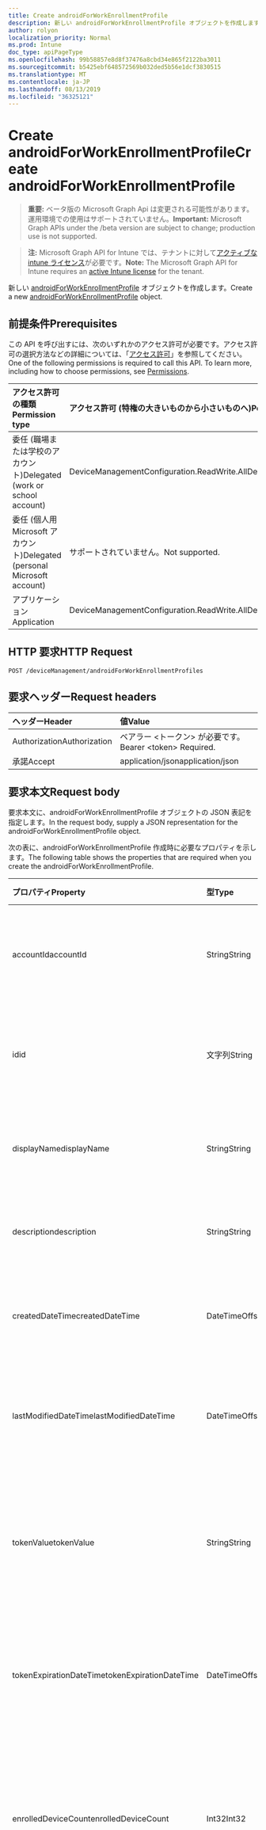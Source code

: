 ```yaml
---
title: Create androidForWorkEnrollmentProfile
description: 新しい androidForWorkEnrollmentProfile オブジェクトを作成します。
author: rolyon
localization_priority: Normal
ms.prod: Intune
doc_type: apiPageType
ms.openlocfilehash: 99b58857e8d8f37476a8cbd34e865f2122ba3011
ms.sourcegitcommit: b5425ebf648572569b032ded5b56e1dcf3830515
ms.translationtype: MT
ms.contentlocale: ja-JP
ms.lasthandoff: 08/13/2019
ms.locfileid: "36325121"
---
```

# <a name="create-androidforworkenrollmentprofile"></a><span data-ttu-id="242f3-103">Create androidForWorkEnrollmentProfile</span><span class="sxs-lookup"><span data-stu-id="242f3-103">Create androidForWorkEnrollmentProfile</span></span>

> <span data-ttu-id="242f3-104">**重要:** ベータ版の Microsoft Graph Api は変更される可能性があります。運用環境での使用はサポートされていません。</span><span class="sxs-lookup"><span data-stu-id="242f3-104">**Important:** Microsoft Graph APIs under the /beta version are subject to change; production use is not supported.</span></span>

> <span data-ttu-id="242f3-105">**注:** Microsoft Graph API for Intune では、テナントに対して[アクティブな intune ライセンス](https://go.microsoft.com/fwlink/?linkid=839381)が必要です。</span><span class="sxs-lookup"><span data-stu-id="242f3-105">**Note:** The Microsoft Graph API for Intune requires an [active Intune license](https://go.microsoft.com/fwlink/?linkid=839381) for the tenant.</span></span>

<span data-ttu-id="242f3-106">新しい [androidForWorkEnrollmentProfile](../resources/intune-androidforwork-androidforworkenrollmentprofile.md) オブジェクトを作成します。</span><span class="sxs-lookup"><span data-stu-id="242f3-106">Create a new [androidForWorkEnrollmentProfile](../resources/intune-androidforwork-androidforworkenrollmentprofile.md) object.</span></span>

## <a name="prerequisites"></a><span data-ttu-id="242f3-107">前提条件</span><span class="sxs-lookup"><span data-stu-id="242f3-107">Prerequisites</span></span>
<span data-ttu-id="242f3-p101">この API を呼び出すには、次のいずれかのアクセス許可が必要です。アクセス許可の選択方法などの詳細については、「[アクセス許可](/graph/permissions-reference)」を参照してください。</span><span class="sxs-lookup"><span data-stu-id="242f3-p101">One of the following permissions is required to call this API. To learn more, including how to choose permissions, see [Permissions](/graph/permissions-reference).</span></span>

|<span data-ttu-id="242f3-110">アクセス許可の種類</span><span class="sxs-lookup"><span data-stu-id="242f3-110">Permission type</span></span>|<span data-ttu-id="242f3-111">アクセス許可 (特権の大きいものから小さいものへ)</span><span class="sxs-lookup"><span data-stu-id="242f3-111">Permissions (from most to least privileged)</span></span>|
|:---|:---|
|<span data-ttu-id="242f3-112">委任 (職場または学校のアカウント)</span><span class="sxs-lookup"><span data-stu-id="242f3-112">Delegated (work or school account)</span></span>|<span data-ttu-id="242f3-113">DeviceManagementConfiguration.ReadWrite.All</span><span class="sxs-lookup"><span data-stu-id="242f3-113">DeviceManagementConfiguration.ReadWrite.All</span></span>|
|<span data-ttu-id="242f3-114">委任 (個人用 Microsoft アカウント)</span><span class="sxs-lookup"><span data-stu-id="242f3-114">Delegated (personal Microsoft account)</span></span>|<span data-ttu-id="242f3-115">サポートされていません。</span><span class="sxs-lookup"><span data-stu-id="242f3-115">Not supported.</span></span>|
|<span data-ttu-id="242f3-116">アプリケーション</span><span class="sxs-lookup"><span data-stu-id="242f3-116">Application</span></span>|<span data-ttu-id="242f3-117">DeviceManagementConfiguration.ReadWrite.All</span><span class="sxs-lookup"><span data-stu-id="242f3-117">DeviceManagementConfiguration.ReadWrite.All</span></span>|

## <a name="http-request"></a><span data-ttu-id="242f3-118">HTTP 要求</span><span class="sxs-lookup"><span data-stu-id="242f3-118">HTTP Request</span></span>
<!-- {
  "blockType": "ignored"
}
-->
``` http
POST /deviceManagement/androidForWorkEnrollmentProfiles
```

## <a name="request-headers"></a><span data-ttu-id="242f3-119">要求ヘッダー</span><span class="sxs-lookup"><span data-stu-id="242f3-119">Request headers</span></span>
|<span data-ttu-id="242f3-120">ヘッダー</span><span class="sxs-lookup"><span data-stu-id="242f3-120">Header</span></span>|<span data-ttu-id="242f3-121">値</span><span class="sxs-lookup"><span data-stu-id="242f3-121">Value</span></span>|
|:---|:---|
|<span data-ttu-id="242f3-122">Authorization</span><span class="sxs-lookup"><span data-stu-id="242f3-122">Authorization</span></span>|<span data-ttu-id="242f3-123">ベアラー &lt;トークン&gt; が必要です。</span><span class="sxs-lookup"><span data-stu-id="242f3-123">Bearer &lt;token&gt; Required.</span></span>|
|<span data-ttu-id="242f3-124">承諾</span><span class="sxs-lookup"><span data-stu-id="242f3-124">Accept</span></span>|<span data-ttu-id="242f3-125">application/json</span><span class="sxs-lookup"><span data-stu-id="242f3-125">application/json</span></span>|

## <a name="request-body"></a><span data-ttu-id="242f3-126">要求本文</span><span class="sxs-lookup"><span data-stu-id="242f3-126">Request body</span></span>
<span data-ttu-id="242f3-127">要求本文に、androidForWorkEnrollmentProfile オブジェクトの JSON 表記を指定します。</span><span class="sxs-lookup"><span data-stu-id="242f3-127">In the request body, supply a JSON representation for the androidForWorkEnrollmentProfile object.</span></span>

<span data-ttu-id="242f3-128">次の表に、androidForWorkEnrollmentProfile 作成時に必要なプロパティを示します。</span><span class="sxs-lookup"><span data-stu-id="242f3-128">The following table shows the properties that are required when you create the androidForWorkEnrollmentProfile.</span></span>

|<span data-ttu-id="242f3-129">プロパティ</span><span class="sxs-lookup"><span data-stu-id="242f3-129">Property</span></span>|<span data-ttu-id="242f3-130">型</span><span class="sxs-lookup"><span data-stu-id="242f3-130">Type</span></span>|<span data-ttu-id="242f3-131">説明</span><span class="sxs-lookup"><span data-stu-id="242f3-131">Description</span></span>|
|:---|:---|:---|
|<span data-ttu-id="242f3-132">accountId</span><span class="sxs-lookup"><span data-stu-id="242f3-132">accountId</span></span>|<span data-ttu-id="242f3-133">String</span><span class="sxs-lookup"><span data-stu-id="242f3-133">String</span></span>|<span data-ttu-id="242f3-134">登録プロファイルが属するテナント GUID。</span><span class="sxs-lookup"><span data-stu-id="242f3-134">Tenant GUID the enrollment profile belongs to.</span></span>|
|<span data-ttu-id="242f3-135">id</span><span class="sxs-lookup"><span data-stu-id="242f3-135">id</span></span>|<span data-ttu-id="242f3-136">文字列</span><span class="sxs-lookup"><span data-stu-id="242f3-136">String</span></span>|<span data-ttu-id="242f3-137">登録プロファイルの一意の GUID。</span><span class="sxs-lookup"><span data-stu-id="242f3-137">Unique GUID for the enrollment profile.</span></span>|
|<span data-ttu-id="242f3-138">displayName</span><span class="sxs-lookup"><span data-stu-id="242f3-138">displayName</span></span>|<span data-ttu-id="242f3-139">String</span><span class="sxs-lookup"><span data-stu-id="242f3-139">String</span></span>|<span data-ttu-id="242f3-140">登録プロファイルの表示名。</span><span class="sxs-lookup"><span data-stu-id="242f3-140">Display name for the enrollment profile.</span></span>|
|<span data-ttu-id="242f3-141">description</span><span class="sxs-lookup"><span data-stu-id="242f3-141">description</span></span>|<span data-ttu-id="242f3-142">String</span><span class="sxs-lookup"><span data-stu-id="242f3-142">String</span></span>|<span data-ttu-id="242f3-143">登録プロファイルの説明。</span><span class="sxs-lookup"><span data-stu-id="242f3-143">Description for the enrollment profile.</span></span>|
|<span data-ttu-id="242f3-144">createdDateTime</span><span class="sxs-lookup"><span data-stu-id="242f3-144">createdDateTime</span></span>|<span data-ttu-id="242f3-145">DateTimeOffset</span><span class="sxs-lookup"><span data-stu-id="242f3-145">DateTimeOffset</span></span>|<span data-ttu-id="242f3-146">登録プロファイルが作成された日時。</span><span class="sxs-lookup"><span data-stu-id="242f3-146">Date time the enrollment profile was created.</span></span>|
|<span data-ttu-id="242f3-147">lastModifiedDateTime</span><span class="sxs-lookup"><span data-stu-id="242f3-147">lastModifiedDateTime</span></span>|<span data-ttu-id="242f3-148">DateTimeOffset</span><span class="sxs-lookup"><span data-stu-id="242f3-148">DateTimeOffset</span></span>|<span data-ttu-id="242f3-149">登録プロファイルが最後に変更された日時。</span><span class="sxs-lookup"><span data-stu-id="242f3-149">Date time the enrollment profile was last modified.</span></span>|
|<span data-ttu-id="242f3-150">tokenValue</span><span class="sxs-lookup"><span data-stu-id="242f3-150">tokenValue</span></span>|<span data-ttu-id="242f3-151">String</span><span class="sxs-lookup"><span data-stu-id="242f3-151">String</span></span>|<span data-ttu-id="242f3-152">この登録プロファイル用に最後に作成されたトークンの値。</span><span class="sxs-lookup"><span data-stu-id="242f3-152">Value of the most recently created token for this enrollment profile.</span></span>|
|<span data-ttu-id="242f3-153">tokenExpirationDateTime</span><span class="sxs-lookup"><span data-stu-id="242f3-153">tokenExpirationDateTime</span></span>|<span data-ttu-id="242f3-154">DateTimeOffset</span><span class="sxs-lookup"><span data-stu-id="242f3-154">DateTimeOffset</span></span>|<span data-ttu-id="242f3-155">最後に作成されたトークンの有効期限が切れる日時。</span><span class="sxs-lookup"><span data-stu-id="242f3-155">Date time the most recently created token will expire.</span></span>|
|<span data-ttu-id="242f3-156">enrolledDeviceCount</span><span class="sxs-lookup"><span data-stu-id="242f3-156">enrolledDeviceCount</span></span>|<span data-ttu-id="242f3-157">Int32</span><span class="sxs-lookup"><span data-stu-id="242f3-157">Int32</span></span>|<span data-ttu-id="242f3-158">この登録プロファイルを使用して登録した Android デバイスの合計数。</span><span class="sxs-lookup"><span data-stu-id="242f3-158">Total number of Android devices that have enrolled using this enrollment profile.</span></span>|
|<span data-ttu-id="242f3-159">qrCodeContent</span><span class="sxs-lookup"><span data-stu-id="242f3-159">qrCodeContent</span></span>|<span data-ttu-id="242f3-160">String</span><span class="sxs-lookup"><span data-stu-id="242f3-160">String</span></span>|<span data-ttu-id="242f3-161">トークンの QR コードを生成するために使用する文字列。</span><span class="sxs-lookup"><span data-stu-id="242f3-161">String used to generate a QR code for the token.</span></span>|
|<span data-ttu-id="242f3-162">qrCodeImage</span><span class="sxs-lookup"><span data-stu-id="242f3-162">qrCodeImage</span></span>|[<span data-ttu-id="242f3-163">mimeContent</span><span class="sxs-lookup"><span data-stu-id="242f3-163">mimeContent</span></span>](../resources/intune-shared-mimecontent.md)|<span data-ttu-id="242f3-164">トークンの QR コードを生成するために使用する文字列。</span><span class="sxs-lookup"><span data-stu-id="242f3-164">String used to generate a QR code for the token.</span></span>|



## <a name="response"></a><span data-ttu-id="242f3-165">応答</span><span class="sxs-lookup"><span data-stu-id="242f3-165">Response</span></span>
<span data-ttu-id="242f3-166">このメソッドが成功した場合、このメソッドは `201 Created` 応答コードと、応答本文で [androidForWorkEnrollmentProfile](../resources/intune-androidforwork-androidforworkenrollmentprofile.md) オブジェクトを返します。</span><span class="sxs-lookup"><span data-stu-id="242f3-166">If successful, this method returns a `201 Created` response code and a [androidForWorkEnrollmentProfile](../resources/intune-androidforwork-androidforworkenrollmentprofile.md) object in the response body.</span></span>

## <a name="example"></a><span data-ttu-id="242f3-167">例</span><span class="sxs-lookup"><span data-stu-id="242f3-167">Example</span></span>

### <a name="request"></a><span data-ttu-id="242f3-168">要求</span><span class="sxs-lookup"><span data-stu-id="242f3-168">Request</span></span>
<span data-ttu-id="242f3-169">以下は、要求の例です。</span><span class="sxs-lookup"><span data-stu-id="242f3-169">Here is an example of the request.</span></span>
``` http
POST https://graph.microsoft.com/beta/deviceManagement/androidForWorkEnrollmentProfiles
Content-type: application/json
Content-length: 496

{
  "@odata.type": "#microsoft.graph.androidForWorkEnrollmentProfile",
  "accountId": "Account Id value",
  "displayName": "Display Name value",
  "description": "Description value",
  "tokenValue": "Token Value value",
  "tokenExpirationDateTime": "2016-12-31T23:59:54.0590989-08:00",
  "enrolledDeviceCount": 3,
  "qrCodeContent": "Qr Code Content value",
  "qrCodeImage": {
    "@odata.type": "microsoft.graph.mimeContent",
    "type": "Type value",
    "value": "dmFsdWU="
  }
}
```

### <a name="response"></a><span data-ttu-id="242f3-170">応答</span><span class="sxs-lookup"><span data-stu-id="242f3-170">Response</span></span>
<span data-ttu-id="242f3-p102">以下は、応答の例です。注:簡潔にするために、ここに示す応答オブジェクトは切り詰められている場合があります。すべてのプロパティは実際の呼び出しから返されます。</span><span class="sxs-lookup"><span data-stu-id="242f3-p102">Here is an example of the response. Note: The response object shown here may be truncated for brevity. All of the properties will be returned from an actual call.</span></span>
``` http
HTTP/1.1 201 Created
Content-Type: application/json
Content-Length: 668

{
  "@odata.type": "#microsoft.graph.androidForWorkEnrollmentProfile",
  "accountId": "Account Id value",
  "id": "e6742553-2553-e674-5325-74e6532574e6",
  "displayName": "Display Name value",
  "description": "Description value",
  "createdDateTime": "2017-01-01T00:02:43.5775965-08:00",
  "lastModifiedDateTime": "2017-01-01T00:00:35.1329464-08:00",
  "tokenValue": "Token Value value",
  "tokenExpirationDateTime": "2016-12-31T23:59:54.0590989-08:00",
  "enrolledDeviceCount": 3,
  "qrCodeContent": "Qr Code Content value",
  "qrCodeImage": {
    "@odata.type": "microsoft.graph.mimeContent",
    "type": "Type value",
    "value": "dmFsdWU="
  }
}
```






